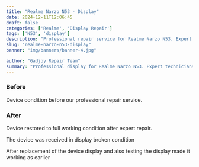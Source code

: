 ```yaml
---
title: "Realme Narzo N53 - Display"
date: 2024-12-11T12:06:45
draft: false
categories: ['Realme', 'Display Repair']
tags: ['N53', 'display']
description: "Professional repair service for Realme Narzo N53. Expert diagnosis and quality repairs in Bangalore."
slug: "realme-narzo-n53-display"
banner: "img/banners/banner-4.jpg"

author: "Gadjoy Repair Team"
summary: "Professional display for Realme Narzo N53. Expert technicians, quality parts, warranty included."
---
```


### Before

Device condition before our professional repair service.

### After

Device restored to full working condition after expert repair.

The device was received in display broken condition

After replacement of the device display and also testing the display made it working as earlier